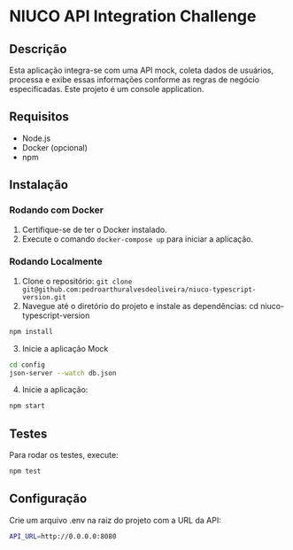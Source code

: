 # NIUCO API Integration Challenge

## Descrição

Esta aplicação integra-se com uma API mock, coleta dados de usuários, processa e exibe essas informações conforme as regras de negócio especificadas.
Este projeto é um console application. 

## Requisitos

- Node.js
- Docker (opcional)
- npm

## Instalação

### Rodando com Docker

1. Certifique-se de ter o Docker instalado.
2. Execute o comando `docker-compose up` para iniciar a aplicação.

### Rodando Localmente

1. Clone o repositório: ``` git clone git@github.com:pedroarthuralvesdeoliveira/niuco-typescript-version.git ```
2. Navegue até o diretório do projeto e instale as dependências: cd niuco-typescript-version

```bash
npm install
```

3. Inicie a aplicação Mock

```bash
cd config
json-server --watch db.json
```

4. Inicie a aplicação: 
```bash
npm start
```

## Testes

Para rodar os testes, execute: 
```bash
npm test
```
## Configuração
Crie um arquivo .env na raiz do projeto com a URL da API:
```bash
API_URL=http://0.0.0.0:8080
```
